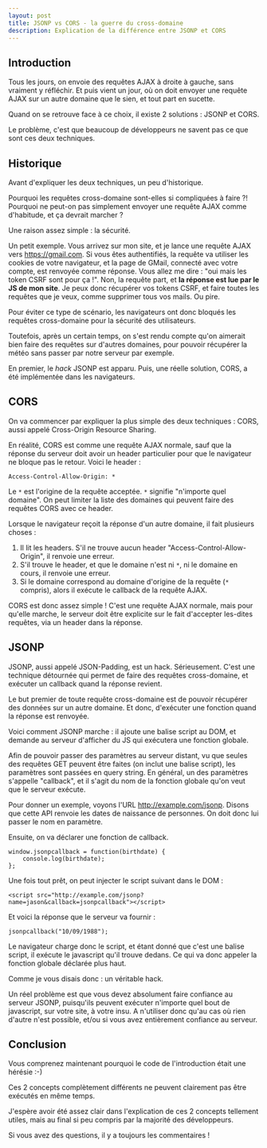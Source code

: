 ```yaml
---
layout: post
title: JSONP vs CORS - la guerre du cross-domaine
description: Explication de la différence entre JSONP et CORS
---
```


## Introduction

Tous les jours, on envoie des requêtes AJAX à droite à gauche, sans
vraiment y réfléchir. Et puis vient un jour, où on doit envoyer une
requête AJAX sur un autre domaine que le sien, et tout part en
sucette.

Quand on se retrouve face à ce choix, il existe 2 solutions : JSONP et
CORS.

Le problème, c'est que beaucoup de développeurs ne savent pas ce que
sont ces deux techniques.

## Historique

Avant d'expliquer les deux techniques, un peu d'historique.

Pourquoi les requêtes cross-domaine sont-elles si compliquées à faire
?! Pourquoi ne peut-on pas simplement envoyer une requête AJAX comme
d'habitude, et ça devrait marcher ?

Une raison assez simple : la sécurité.

Un petit exemple. Vous arrivez sur mon site, et je lance une requête
AJAX vers <https://gmail.com>. Si vous êtes authentifiés, la requête va
utiliser les cookies de votre navigateur, et la page de GMail,
connecté avec votre compte, est renvoyée comme réponse. Vous allez me
dire : "oui mais les token CSRF sont pour ça !". Non, la requête part,
et **la réponse est lue par le JS de mon site**. Je peux donc récupérer
vos tokens CSRF, et faire toutes les requêtes que je veux, comme
supprimer tous vos mails. Ou pire.

Pour éviter ce type de scénario, les navigateurs ont donc bloqués les
requêtes cross-domaine pour la sécurité des utilisateurs.

Toutefois, après un certain temps, on s'est rendu compte qu'on
aimerait bien faire des requêtes sur d'autres domaines, pour pouvoir
récupérer la météo sans passer par notre serveur par exemple.

En premier, le *hack* JSONP est apparu. Puis, une réelle solution,
CORS, a été implémentée dans les navigateurs.

## CORS

On va commencer par expliquer la plus simple des deux techniques :
CORS, aussi appelé Cross-Origin Resource Sharing.

En réalité, CORS est comme une requête AJAX normale, sauf que la
réponse du serveur doit avoir un header particulier pour que le
navigateur ne bloque pas le retour. Voici le header :

    Access-Control-Allow-Origin: *

Le `*` est l'origine de la requête acceptée. `*` signifie "n'importe
quel domaine". On peut limiter la liste des domaines qui peuvent faire
des requêtes CORS avec ce header.

Lorsque le navigateur reçoit la réponse d'un autre domaine, il fait
plusieurs choses :

1.  Il lit les headers. S'il ne trouve aucun header
    "Access-Control-Allow-Origin", il renvoie une erreur.
2.  S'il trouve le header, et que le domaine n'est ni `*`, ni le
    domaine en cours, il renvoie une erreur.
3.  Si le domaine correspond au domaine d'origine de la requête (`*`
       compris), alors il exécute le callback de la requête AJAX.

CORS est donc assez simple ! C'est une requête AJAX normale, mais pour
qu'elle marche, le serveur doit être explicite sur le fait d'accepter
les-dites requêtes, via un header dans la réponse.

## JSONP

JSONP, aussi appelé JSON-Padding, est un hack. Sérieusement. C'est une
technique détournée qui permet de faire des requêtes cross-domaine, et
exécuter un callback quand la réponse revient.

Le but premier de toute requête cross-domaine est de pouvoir récupérer
des données sur un autre domaine. Et donc, d'exécuter une fonction
quand la réponse est renvoyée.

Voici comment JSONP marche : il ajoute une balise script au DOM, et
demande au serveur d'afficher du JS qui exécutera une fonction
globale.

Afin de pouvoir passer des paramètres au serveur distant, vu que
seules des requêtes GET peuvent être faites (on inclut une balise
script), les paramètres sont passées en query string. En général, un
des paramètres s'appelle "callback", et il s'agit du nom de la
fonction globale qu'on veut que le serveur exécute.

Pour donner un exemple, voyons l'URL <http://example.com/jsonp>. Disons
que cette API renvoie les dates de naissance de personnes. On doit
donc lui passer le nom en paramètre.

Ensuite, on va déclarer une fonction de callback.

    window.jsonpcallback = function(birthdate) {
        console.log(birthdate);
    };

Une fois tout prêt, on peut injecter le script suivant dans le DOM :

    <script src="http://example.com/jsonp?name=jason&callback=jsonpcallback"></script>

Et voici la réponse que le serveur va fournir :

    jsonpcallback("10/09/1988");

Le navigateur charge donc le script, et étant donné que c'est une
balise script, il exécute le javascript qu'il trouve dedans. Ce qui va
donc appeler la fonction globale déclarée plus haut.

Comme je vous disais donc : un véritable hack.

Un réel problème est que vous devez absolument faire confiance au
serveur JSONP, puisqu'ils peuvent exécuter n'importe quel bout de
javascript, sur votre site, à votre insu. A n'utiliser donc qu'au cas
où rien d'autre n'est possible, et/ou si vous avez entièrement
confiance au serveur.

## Conclusion

Vous comprenez maintenant pourquoi le code de l'introduction était
une hérésie :-)

Ces 2 concepts complètement différents ne peuvent clairement pas être
exécutés en même temps.

J'espère avoir été assez clair dans l'explication de ces 2 concepts
tellement utiles, mais au final si peu compris par la majorité des
développeurs.

Si vous avez des questions, il y a toujours les commentaires !
